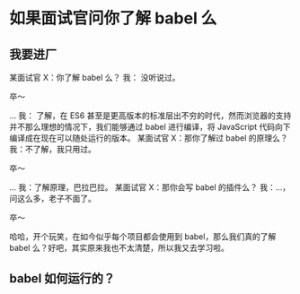 # 如果面试官问你了解 babel 么

## 我要进厂

某面试官 X：你了解 babel 么？
我： 没听说过。

卒～

...
我： 了解，在 ES6 甚至是更高版本的标准层出不穷的时代，然而浏览器的支持并不那么理想的情况下，我们能够通过 babel 进行编译，将 JavaScript 代码向下编译成在现在可以随处运行的版本。
某面试官 X：那你了解过 babel 的原理么？
我：不了解，我只用过。

卒～

...
我：了解原理，巴拉巴拉。
某面试官 X：那你会写 babel 的插件么？
我：...，问这么多，老子不面了。

卒～

哈哈，开个玩笑，在如今似乎每个项目都会使用到 babel，那么我们真的了解 babel 么？好吧，其实原来我也不太清楚，所以我又去学习啦。

## babel 如何运行的？
